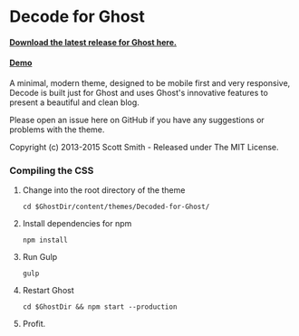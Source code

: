 # Decode for Ghost
#### [Download the latest release for Ghost here.](https://github.com/ScottSmith95/Decode-for-Ghost/releases/download/0.7.2/decode.zip)

#### [Demo](http://decode-ghost-demo.scotthsmith.com)

A minimal, modern theme, designed to be mobile first and very responsive, Decode is built just for Ghost and uses Ghost's innovative features to present a beautiful and clean blog.

Please open an issue here on GitHub if you have any suggestions or problems with the theme.

Copyright (c) 2013-2015 Scott Smith - Released under The MIT License.

### Compiling the CSS

1. Change into the root directory of the theme

    `cd $GhostDir/content/themes/Decoded-for-Ghost/`

2. Install dependencies for npm
    
    `npm install`

3. Run Gulp
    
    `gulp`

4. Restart Ghost
    
    `cd $GhostDir && npm start --production`

5. Profit.
